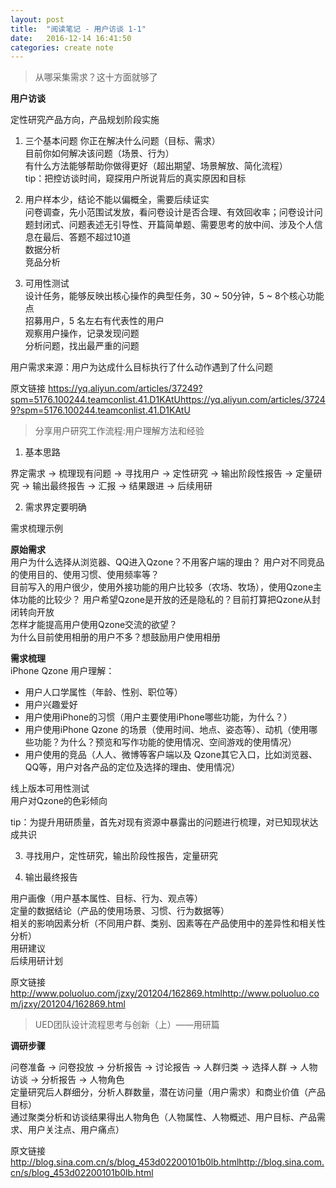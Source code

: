 ```yaml
---
layout: post
title:  "阅读笔记 - 用户访谈 1-1"
date:   2016-12-14 16:41:50
categories: create note
---
```


> 从哪采集需求？这十方面就够了  

**用户访谈**  

定性研究产品方向，产品规划阶段实施  

1. 三个基本问题
你正在解决什么问题（目标、需求）  
目前你如何解决该问题（场景、行为）  
有什么方法能够帮助你做得更好（超出期望、场景解放、简化流程）  
tip：把控访谈时间，窥探用户所说背后的真实原因和目标  

2. 用户样本少，结论不能以偏概全，需要后续证实  
问卷调查，先小范围试发放，看问卷设计是否合理、有效回收率；问卷设计问题封闭式、问题表述无引导性、开篇简单题、需要思考的放中间、涉及个人信息在最后、答题不超过10道   
数据分析  
竞品分析  

3. 可用性测试  
设计任务，能够反映出核心操作的典型任务，30 ~ 50分钟，5 ~ 8个核心功能点  
招募用户，5 名左右有代表性的用户  
观察用户操作，记录发现问题  
分析问题，找出最严重的问题  

用户需求来源：用户为达成什么目标执行了什么动作遇到了什么问题  

原文链接  <https://yq.aliyun.com/articles/37249?spm=5176.100244.teamconlist.41.D1KAtU>https://yq.aliyun.com/articles/37249?spm=5176.100244.teamconlist.41.D1KAtU

> 分享用户研究工作流程:用户理解方法和经验  

1. 基本思路  

界定需求 → 梳理现有问题 → 寻找用户 → 定性研究 → 输出阶段性报告 → 定量研究 → 输出最终报告 → 汇报 → 结果跟进 → 后续用研  

2. 需求界定要明确  

需求梳理示例  

**原始需求**    
用户为什么选择从浏览器、QQ进入Qzone？不用客户端的理由？
用户对不同竞品的使用目的、使用习惯、使用频率等？  
目前写入的用户很少，使用外接功能的用户比较多（农场、牧场），使用Qzone主体功能的比较少？
用户希望Qzone是开放的还是隐私的？目前打算把Qzone从封闭转向开放  
怎样才能提高用户使用Qzone交流的欲望？  
为什么目前使用相册的用户不多？想鼓励用户使用相册  

**需求梳理**    
iPhone Qzone 用户理解：  

- 用户人口学属性（年龄、性别、职位等）  
- 用户兴趣爱好  
- 用户使用iPhone的习惯（用户主要使用iPhone哪些功能，为什么？）  
- 用户使用iPhone Qzone 的场景（使用时间、地点、姿态等）、动机（使用哪些功能？为什么？预览和写作功能的使用情况、空间游戏的使用情况）  
- 用户使用的竞品（人人、微博等客户端以及 Qzone其它入口，比如浏览器、QQ等，用户对各产品的定位及选择的理由、使用情况）  

线上版本可用性测试  
用户对Qzone的色彩倾向  

tip：为提升用研质量，首先对现有资源中暴露出的问题进行梳理，对已知现状达成共识  

3. 寻找用户，定性研究，输出阶段性报告，定量研究  

4. 输出最终报告  

用户画像（用户基本属性、目标、行为、观点等）  
定量的数据结论（产品的使用场景、习惯、行为数据等）  
相关的影响因素分析（不同用户群、类别、因素等在产品使用中的差异性和相关性分析）  
用研建议  
后续用研计划  

原文链接  <http://www.poluoluo.com/jzxy/201204/162869.html>http://www.poluoluo.com/jzxy/201204/162869.html  

> UED团队设计流程思考与创新（上）——用研篇  

**调研步骤**  

问卷准备 -> 问卷投放 -> 分析报告 -> 讨论报告 -> 人群归类 -> 选择人群 -> 人物访谈 -> 分析报告 -> 人物角色  
定量研究后人群细分，分析人群数量，潜在访问量（用户需求）和商业价值（产品目标）  
通过聚类分析和访谈结果得出人物角色（人物属性、人物概述、用户目标、产品需求、用户关注点、用户痛点）  

原文链接  <http://blog.sina.com.cn/s/blog_453d02200101b0lb.html>http://blog.sina.com.cn/s/blog_453d02200101b0lb.html
